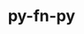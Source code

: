 ---
title: "py-fn-py"
layout: cache
categories: [package, develop]
meta: {"versions": ["0.5.2"], "compilers": ["gcc@=11.1.0"], "oss": ["ubuntu20.04"], "platforms": ["linux"], "targets": ["ppc64le", "x86_64_v3"], "stacks": ["e4s", "e4s-power", "root"], "num_specs": 7, "num_specs_by_stack": {"e4s-power": 4, "root": 7, "e4s": 3}}
spec_details: [{"hash": "izbu5ufuda7wj3nadg4eld2ydwlrdbdi", "compiler": "gcc@=11.1.0", "versions": ["0.5.2"], "os": "ubuntu20.04", "platform": "linux", "target": "ppc64le", "variants": ["build_system=python_pip"], "stacks": ["e4s-power", "root"], "size": "-", "tarball": "https://binaries.spack.io/develop/build_cache/linux-ubuntu20.04-ppc64le/gcc-11.1.0/py-fn-py-0.5.2/linux-ubuntu20.04-ppc64le-gcc-11.1.0-py-fn-py-0.5.2-izbu5ufuda7wj3nadg4eld2ydwlrdbdi.spack"}, {"hash": "b6kuvxr4u3su75hlfvl6tra7ebgvasfi", "compiler": "gcc@=11.1.0", "versions": ["0.5.2"], "os": "ubuntu20.04", "platform": "linux", "target": "ppc64le", "variants": ["build_system=python_pip"], "stacks": ["e4s-power", "root"], "size": "-", "tarball": "https://binaries.spack.io/develop/build_cache/linux-ubuntu20.04-ppc64le/gcc-11.1.0/py-fn-py-0.5.2/linux-ubuntu20.04-ppc64le-gcc-11.1.0-py-fn-py-0.5.2-b6kuvxr4u3su75hlfvl6tra7ebgvasfi.spack"}, {"hash": "tdnsc6amkscw4x2kvym6f5yg7btfxhjs", "compiler": "gcc@=11.1.0", "versions": ["0.5.2"], "os": "ubuntu20.04", "platform": "linux", "target": "ppc64le", "variants": ["build_system=python_pip"], "stacks": ["e4s-power", "root"], "size": "-", "tarball": "https://binaries.spack.io/develop/build_cache/linux-ubuntu20.04-ppc64le/gcc-11.1.0/py-fn-py-0.5.2/linux-ubuntu20.04-ppc64le-gcc-11.1.0-py-fn-py-0.5.2-tdnsc6amkscw4x2kvym6f5yg7btfxhjs.spack"}, {"hash": "u34jdjdcr65ostd2nwstzk3zbchdwiqx", "compiler": "gcc@=11.1.0", "versions": ["0.5.2"], "os": "ubuntu20.04", "platform": "linux", "target": "ppc64le", "variants": ["build_system=python_pip"], "stacks": ["e4s-power", "root"], "size": "-", "tarball": "https://binaries.spack.io/develop/build_cache/linux-ubuntu20.04-ppc64le/gcc-11.1.0/py-fn-py-0.5.2/linux-ubuntu20.04-ppc64le-gcc-11.1.0-py-fn-py-0.5.2-u34jdjdcr65ostd2nwstzk3zbchdwiqx.spack"}, {"hash": "taxcouckxeltoinyw6hl4dvqh4jllbil", "compiler": "gcc@=11.1.0", "versions": ["0.5.2"], "os": "ubuntu20.04", "platform": "linux", "target": "x86_64_v3", "variants": ["build_system=python_pip"], "stacks": ["e4s", "root"], "size": "-", "tarball": "https://binaries.spack.io/develop/build_cache/linux-ubuntu20.04-x86_64_v3/gcc-11.1.0/py-fn-py-0.5.2/linux-ubuntu20.04-x86_64_v3-gcc-11.1.0-py-fn-py-0.5.2-taxcouckxeltoinyw6hl4dvqh4jllbil.spack"}, {"hash": "uwof7y4vtmor7k5heytv7o2siktt5s3l", "compiler": "gcc@=11.1.0", "versions": ["0.5.2"], "os": "ubuntu20.04", "platform": "linux", "target": "x86_64_v3", "variants": ["build_system=python_pip"], "stacks": ["e4s", "root"], "size": "-", "tarball": "https://binaries.spack.io/develop/build_cache/linux-ubuntu20.04-x86_64_v3/gcc-11.1.0/py-fn-py-0.5.2/linux-ubuntu20.04-x86_64_v3-gcc-11.1.0-py-fn-py-0.5.2-uwof7y4vtmor7k5heytv7o2siktt5s3l.spack"}, {"hash": "vd2yq7la6hqgp3g7uhpqafonkw5yztps", "compiler": "gcc@=11.1.0", "versions": ["0.5.2"], "os": "ubuntu20.04", "platform": "linux", "target": "x86_64_v3", "variants": ["build_system=python_pip"], "stacks": ["e4s", "root"], "size": "-", "tarball": "https://binaries.spack.io/develop/build_cache/linux-ubuntu20.04-x86_64_v3/gcc-11.1.0/py-fn-py-0.5.2/linux-ubuntu20.04-x86_64_v3-gcc-11.1.0-py-fn-py-0.5.2-vd2yq7la6hqgp3g7uhpqafonkw5yztps.spack"}]
---